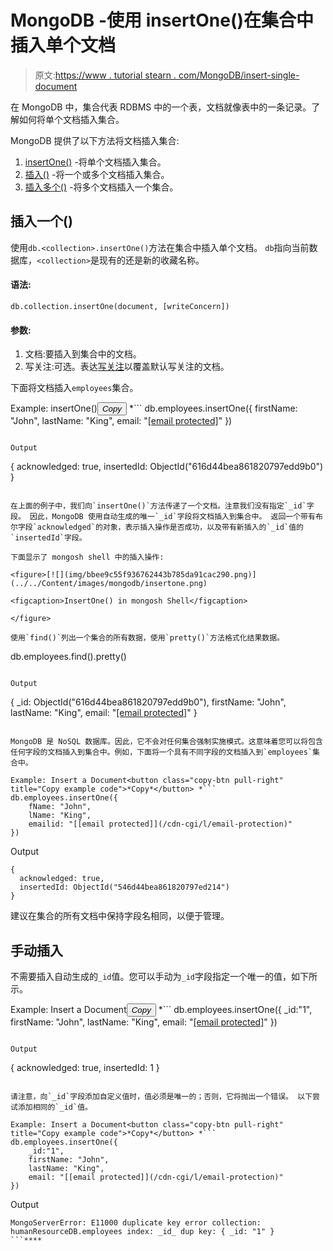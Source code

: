 # MongoDB -使用 insertOne()在集合中插入单个文档

> 原文:[https://www . tutorial stearn . com/MongoDB/insert-single-document](https://www.tutorialsteacher.com/mongodb/insert-single-document)

在 MongoDB 中，集合代表 RDBMS 中的一个表，文档就像表中的一条记录。了解如何将单个文档插入集合。

MongoDB 提供了以下方法将文档插入集合:

1.  [insertOne()](#insertone) -将单个文档插入集合。
2.  [插入()](/mongodb/insert-documents) -将一个或多个文档插入集合。
3.  [插入多个()](/mongodb/insert-documents) -将多个文档插入一个集合。

## 插入一个()

使用`db.<collection>.insertOne()`方法在集合中插入单个文档。 `db`指向当前数据库，`<collection>`是现有的还是新的收藏名称。

#### 语法:

```
db.collection.insertOne(document, [writeConcern])
```

#### 参数:

1.  文档:要插入到集合中的文档。
2.  写关注:可选。表达[写关注](https://docs.mongodb.com/manual/reference/write-concern/)以覆盖默认写关注的文档。

下面将文档插入`employees`集合。

Example: insertOne()<button class="copy-btn pull-right" title="Copy example code">*Copy*</button> *```
db.employees.insertOne({ 
    firstName: "John",
    lastName: "King",
    email: "[[email protected]](/cdn-cgi/l/email-protection)"
}) 
```

Output

```
{
  acknowledged: true,
  insertedId: ObjectId("616d44bea861820797edd9b0")
} 
```

在上面的例子中，我们向`insertOne()`方法传递了一个文档。注意我们没有指定`_id`字段。 因此，MongoDB 使用自动生成的唯一`_id`字段将文档插入到集合中。 返回一个带有布尔字段`acknowledged`的对象，表示插入操作是否成功，以及带有新插入的`_id`值的`insertedId`字段。

下面显示了 mongosh shell 中的插入操作:

<figure>[![](img/bbee9c55f936762443b785da91cac290.png)](../../Content/images/mongodb/insertone.png) 

<figcaption>InsertOne() in mongosh Shell</figcaption>

</figure>

使用`find()`列出一个集合的所有数据，使用`pretty()`方法格式化结果数据。

```
db.employees.find().pretty() 
```

Output

```
{
    _id: ObjectId("616d44bea861820797edd9b0"),
    firstName: "John",
    lastName: "King",
    email: "[[email protected]](/cdn-cgi/l/email-protection)"
} 
```

MongoDB 是 NoSQL 数据库。因此，它不会对任何集合强制实施模式。这意味着您可以将包含任何字段的文档插入到集合中。例如，下面将一个具有不同字段的文档插入到`employees`集合中。

Example: Insert a Document<button class="copy-btn pull-right" title="Copy example code">*Copy*</button> *```
db.employees.insertOne({ 
    fName: "John",
    lName: "King",
    emailid: "[[email protected]](/cdn-cgi/l/email-protection)"
}) 
```

Output

```
{
  acknowledged: true,
  insertedId: ObjectId("546d44bea861820797ed214")
} 
```

建议在集合的所有文档中保持字段名相同，以便于管理。

## 手动插入

不需要插入自动生成的`_id`值。您可以手动为`_id`字段指定一个唯一的值，如下所示。

Example: Insert a Document<button class="copy-btn pull-right" title="Copy example code">*Copy*</button> *```
db.employees.insertOne({ 
    _id:"1",
    firstName: "John",
    lastName: "King",
    email: "[[email protected]](/cdn-cgi/l/email-protection)"
}) 
```

Output

```
{
  acknowledged: true,
  insertedId: 1
} 
```

请注意，向`_id`字段添加自定义值时，值必须是唯一的；否则，它将抛出一个错误。 以下尝试添加相同的`_id`值。

Example: Insert a Document<button class="copy-btn pull-right" title="Copy example code">*Copy*</button> *```
db.employees.insertOne({ 
    _id:"1",
    firstName: "John",
    lastName: "King",
    email: "[[email protected]](/cdn-cgi/l/email-protection)"
}) 
```

Output

```
MongoServerError: E11000 duplicate key error collection: humanResourceDB.employees index: _id_ dup key: { _id: "1" } 
```****